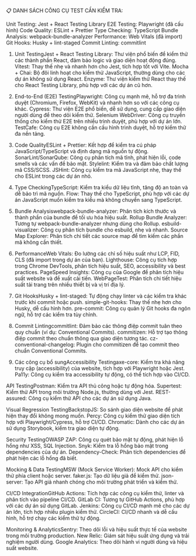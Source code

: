 📋 DANH SÁCH CÔNG CỤ TEST CẦN KIỂM TRA:

Unit Testing: Jest + React Testing Library
E2E Testing: Playwright (đã cấu hình)
Code Quality: ESLint + Prettier
Type Checking: TypeScript
Bundle Analysis: webpack-bundle-analyzer
Performance: Web Vitals (đã import)
Git Hooks: Husky + lint-staged
Commit Linting: commitlint
1. Unit TestingJest + React Testing Library: Thư viện phổ biến để kiểm thử các thành phần React, đảm bảo logic và giao diện hoạt động đúng.
Vitest: Thay thế nhẹ và nhanh hơn cho Jest, tích hợp tốt với Vite.
Mocha + Chai: Bộ đôi linh hoạt cho kiểm thử JavaScript, thường dùng cho các dự án không sử dụng React.
Enzyme: Thư viện kiểm thử React thay thế cho React Testing Library, phù hợp với các dự án cũ hơn.

2. End-to-End (E2E) TestingPlaywright: Công cụ mạnh mẽ, hỗ trợ đa trình duyệt (Chromium, Firefox, WebKit) và nhanh hơn so với các công cụ khác.
Cypress: Thư viện E2E phổ biến, dễ sử dụng, cung cấp giao diện người dùng để theo dõi kiểm thử.
Selenium WebDriver: Công cụ truyền thống cho kiểm thử E2E trên nhiều trình duyệt, phù hợp với dự án lớn.
TestCafe: Công cụ E2E không cần cấu hình trình duyệt, hỗ trợ kiểm thử đa nền tảng.

3. Code QualityESLint + Prettier: Kết hợp để kiểm tra cú pháp JavaScript/TypeScript và định dạng mã nguồn tự động.
SonarLint/SonarQube: Công cụ phân tích mã tĩnh, phát hiện lỗi, code smells và các vấn đề bảo mật.
Stylelint: Kiểm tra và đảm bảo chất lượng mã CSS/SCSS.
JSHint: Công cụ kiểm tra mã JavaScript nhẹ, thay thế cho ESLint trong các dự án nhỏ.

4. Type CheckingTypeScript: Kiểm tra kiểu dữ liệu tĩnh, tăng độ an toàn và dễ bảo trì mã nguồn.
Flow: Thay thế cho TypeScript, phù hợp với các dự án JavaScript muốn kiểm tra kiểu mà không chuyển sang TypeScript.

5. Bundle Analysiswebpack-bundle-analyzer: Phân tích kích thước và thành phần của bundle để tối ưu hóa hiệu suất.
Rollup Bundle Analyzer: Tương tự webpack-bundle-analyzer nhưng dùng cho Rollup.
esbuild-visualizer: Công cụ phân tích bundle cho esbuild, nhẹ và nhanh.
Source Map Explorer: Phân tích chi tiết các source map để tìm kiếm các phần mã không cần thiết.

6. PerformanceWeb Vitals: Đo lường các chỉ số hiệu suất như LCP, FID, CLS (đã import trong dự án của bạn).
Lighthouse: Công cụ tích hợp trong Chrome DevTools, phân tích hiệu suất, SEO, accessibility và best practices.
PageSpeed Insights: Công cụ của Google để phân tích hiệu suất website và đề xuất cải tiến.
WebPageTest: Phân tích chi tiết hiệu suất tải trang trên nhiều thiết bị và vị trí địa lý.

7. Git HooksHusky + lint-staged: Tự động chạy linter và các kiểm tra khác trước khi commit hoặc push.
simple-git-hooks: Thay thế nhẹ hơn cho Husky, dễ cấu hình hơn.
pre-commit: Công cụ quản lý Git hooks đa ngôn ngữ, hỗ trợ các kiểm tra tùy chỉnh.

8. Commit Lintingcommitlint: Đảm bảo các thông điệp commit tuân theo quy chuẩn (ví dụ: Conventional Commits).
commitizen: Hỗ trợ tạo thông điệp commit theo chuẩn thông qua giao diện tương tác.
cz-conventional-changelog: Plugin cho commitizen để tạo commit theo chuẩn Conventional Commits.

9. Các công cụ bổ sungAccessibility Testingaxe-core: Kiểm tra khả năng truy cập (accessibility) của website, tích hợp với Playwright hoặc Jest.
Pa11y: Công cụ kiểm tra accessibility tự động, có thể tích hợp vào CI/CD.

API TestingPostman: Kiểm tra API thủ công hoặc tự động hóa.
Supertest: Kiểm thử API trong môi trường Node.js, thường dùng với Jest.
REST-assured: Công cụ kiểm thử API cho các dự án sử dụng Java.

Visual Regression TestingBackstopJS: So sánh giao diện website để phát hiện thay đổi không mong muốn.
Percy: Công cụ kiểm thử giao diện tích hợp với Playwright/Cypress, hỗ trợ CI/CD.
Chromatic: Dành cho các dự án sử dụng Storybook, kiểm tra giao diện tự động.

Security TestingOWASP ZAP: Công cụ quét bảo mật tự động, phát hiện lỗ hổng như XSS, SQL Injection.
Snyk: Kiểm tra lỗ hổng bảo mật trong dependencies của dự án.
Dependency-Check: Phân tích dependencies để phát hiện các lỗ hổng đã biết.

Mocking & Data TestingMSW (Mock Service Worker): Mock API cho kiểm thử phía client hoặc server.
faker.js: Tạo dữ liệu giả để kiểm thử.
json-server: Tạo API giả nhanh chóng cho môi trường phát triển và kiểm thử.

CI/CD IntegrationGitHub Actions: Tích hợp các công cụ kiểm thử, linter và phân tích vào pipeline CI/CD.
GitLab CI: Tương tự GitHub Actions, phù hợp với các dự án sử dụng GitLab.
Jenkins: Công cụ CI/CD mạnh mẽ cho các dự án lớn, tích hợp nhiều plugin kiểm thử.
CircleCI: CI/CD nhanh và dễ cấu hình, hỗ trợ chạy các kiểm thử tự động.

Monitoring & AnalyticsSentry: Theo dõi lỗi và hiệu suất thực tế của website trong môi trường production.
New Relic: Giám sát hiệu suất ứng dụng và trải nghiệm người dùng.
Google Analytics: Theo dõi hành vi người dùng và hiệu suất website.

